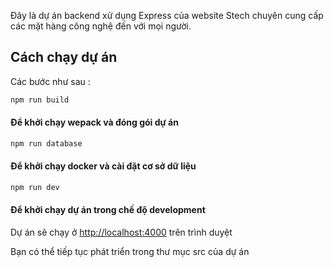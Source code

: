 Đây là dự án backend xử dụng Express của website Stech chuyên cung cấp các mặt hàng công nghệ đến với mọi người.

## Cách chạy dự án 

Các bước như sau :
```bash
npm run build 
```

#### Để khởi chạy wepack và đóng gói dự án

```bash
npm run database 
```
#### Để khởi chạy docker và cài đặt cơ sở dữ liệu

```bash
npm run dev 
```
#### Để khởi chạy dự án trong chế độ development

Dự án sẽ chạy ở [http://localhost:4000](http://localhost:4000) trên trình duyệt

Bạn có thể tiếp tục phát triển trong thư mục src của dự án
